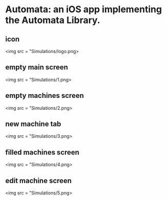 # Automata: an iOS app implementing the Automata Library. 

## icon
<img src = "Simulations/logo.png>
            
## empty main screen
<img src = "Simulations/1.png>

## empty machines screen
<img src = "Simulations/2.png>
            
## new machine tab
<img src = "Simulations/3.png>

## filled machines screen
<img src = "Simulations/4.png>
            
## edit machine screen
<img src = "Simulations/5.png>
